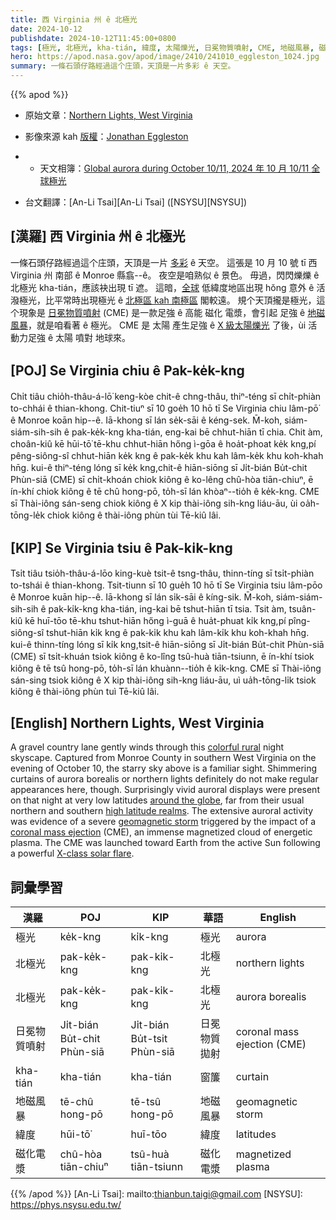 ```yaml
---
title: 西 Virginia 州 ê 北極光
date: 2024-10-12
publishdate: 2024-10-12T11:45:00+0800
tags: [極光, 北極光, kha-tián, 緯度, 太陽爍光, 日冕物質噴射, CME, 地磁風暴, 磁化電漿]
hero: https://apod.nasa.gov/apod/image/2410/241010_eggleston_1024.jpg
summary: 一條石頭仔路經過這个庄頭，天頂是一片多彩 ê 天空。
---
```


{{% apod %}}

- 原始文章：[Northern Lights, West Virginia](https://apod.nasa.gov/apod/ap241012.html)
- 影像來源 kah [版權][copyright]：[Jonathan Eggleston](https://www.astrobin.com/users/WVAstronomy/)
- - 天文相簿：[Global aurora during October 10/11, 2024 年 10 月 10/11 全球極光](https://www.facebook.com/media/set/?vanity=APOD.Sky&set=a.530876019640980)

- 台文翻譯：[An-Li Tsai][An-Li Tsai] ([NSYSU][NSYSU])

## [漢羅] 西 Virginia 州 ê 北極光
一條石頭仔路經過這个庄頭，天頂是一片 [多彩][colorful rural] ê 天空。
這張是 10 月 10 號 tī 西 Virginia 州 南部 ê Monroe 縣翕--ê。
夜空是咱熟似 ê 景色。
毋過，閃閃爍爍 ê 北極光 kha-tián，應該袂出現 tī 遮。
這暗，[全球][around the globe] 低緯度地區出現 hŏng 意外 ê 活潑極光，比平常時出現極光 ê [北極區 kah 南極區][high latitude realms] 閣較遠。
規个天頂攏是極光，這个現象是 [日冕物質噴射][coronal mass ejection] (CME) 是一款足強 ê 高能 磁化 電漿，會引起 足強 ê [地磁風暴][geomagnetic storm]，就是咱看著 ê 極光。
CME 是 太陽 產生足強 ê [X 級太陽爍光][X-class solar flare] 了後，ùi 活動力足強 ê 太陽 噴對 地球來。

## [POJ] Se Virginia chiu ê Pak-ke̍k-kng
Chi̍t tiâu chio̍h-thâu-á-lō͘ keng-kòe chit-ê chng-thâu, thiⁿ-téng sī chi̍t-phiàn to-chhái ê thian-khong.
Chit-tiuⁿ sī 10 goe̍h 10 hō tī Se Virginia chiu lâm-pō͘ ê Monroe koān hip--ê.
Iā-khong sī lán se̍k-sāi ê kéng-sek.
M̄-koh, siám-siám-sih-sih ê pak-ke̍k-kng kha-tián, eng-kai bē chhut-hiān tī chia.
Chit àm, choân-kiû kē hūi-tō͘ tē-khu chhut-hiān hőng ì-gōa ê hoa̍t-phoat ke̍k kng,pí pêng-siông-sî chhut-hiān ke̍k kng ê pak-ke̍k khu kah lâm-ke̍k khu koh-khah hn̄g.
kui-ê thiⁿ-téng lóng sī ke̍k kng,chit-ê hiān-siōng sī Ji̍t-bián Bu̍t-chit Phùn-siā (CME) sī chi̍t-khoán chiok kiông ê ko-lêng chû-hòa tiān-chiuⁿ, ē ín-khí chiok kiông ê tē chû hong-pō, to̍h-sī lán khòaⁿ--tio̍h ê ke̍k-kng.
CME sī Thài-iông sán-seng chiok kiông ê X kip thài-iông sih-kng liáu-āu, ùi oa̍h-tōng-le̍k chiok kiông ê thài-iông phùn tùi Tē-kiû lâi.

## [KIP] Se Virginia tsiu ê Pak-ki̍k-kng
Tsi̍t tiâu tsio̍h-thâu-á-lōo king-kuè tsit-ê tsng-thâu, thinn-tíng sī tsi̍t-phiàn to-tshái ê thian-khong.
Tsit-tiunn sī 10 gue̍h 10 hō tī Se Virginia tsiu lâm-pōo ê Monroe kuān hip--ê.
Iā-khong sī lán si̍k-sāi ê kíng-sik.
M̄-koh, siám-siám-sih-sih ê pak-ki̍k-kng kha-tián, ing-kai bē tshut-hiān tī tsia.
Tsit àm, tsuân-kiû kē huī-tōo tē-khu tshut-hiān hőng ì-guā ê hua̍t-phuat ki̍k kng,pí pîng-siông-sî tshut-hiān ki̍k kng ê pak-ki̍k khu kah lâm-ki̍k khu koh-khah hn̄g.
kui-ê thinn-tíng lóng sī ki̍k kng,tsit-ê hiān-siōng sī Ji̍t-bián Bu̍t-chit Phùn-siā (CME) sī tsi̍t-khuán tsiok kiông ê ko-lîng tsû-huà tiān-tsiunn, ē ín-khí tsiok kiông ê tē tsû hong-pō, to̍h-sī lán khuànn--tio̍h ê ki̍k-kng.
CME sī Thài-iông sán-sing tsiok kiông ê X kip thài-iông sih-kng liáu-āu, uì ua̍h-tōng-li̍k tsiok kiông ê thài-iông phùn tuì Tē-kiû lâi.

## [English] Northern Lights, West Virginia
A gravel country lane gently winds through this [colorful rural][colorful rural] night skyscape.
Captured from Monroe County in southern West Virginia on the evening of October 10, the starry sky above is a familiar sight.
Shimmering curtains of aurora borealis or northern lights definitely do not make regular appearances here, though.
Surprisingly vivid auroral displays were present on that night at very low latitudes [around the globe][around the globe], far from their usual northern and southern [high latitude realms][high latitude realms].
The extensive auroral activity was evidence of a severe [geomagnetic storm][geomagnetic storm] triggered by the impact of a [coronal mass ejection][coronal mass ejection] (CME), an immense magnetized cloud of energetic plasma.
The CME was launched toward Earth from the active Sun following a powerful [X-class solar flare][X-class solar flare].

## 詞彙學習
|漢羅|POJ|KIP|華語|English|
|-|-|-|-|-|
| 極光 | ke̍k-kng | ki̍k-kng | 極光 | aurora |
| 北極光 | pak-ke̍k-kng | pak-ki̍k-kng | 北極光 | northern lights |
| 北極光 | pak-ke̍k-kng | pak-ki̍k-kng | 北極光 | aurora borealis |
| 日冕物質噴射 | Ji̍t-bián Bu̍t-chit Phùn-siā | Ji̍t-bián Bu̍t-tsit Phùn-siā | 日冕物質拋射 | coronal mass ejection (CME) |
| kha-tián | kha-tián | kha-tián | 窗簾 | curtain |
| 地磁風暴 | tē-chû hong-pō | tē-tsû hong-pō | 地磁風暴 | geomagnetic storm |
| 緯度 | hūi-tō͘ | huī-tōo | 緯度 | latitudes |
| 磁化電漿 | chû-hòa tiān-chiuⁿ | tsû-huà tiān-tsiunn | 磁化電漿 | magnetized plasma |

{{% /apod %}}
[An-Li Tsai]: mailto:thianbun.taigi@gmail.com
[NSYSU]: https://phys.nsysu.edu.tw/

[copyright]: https://apod.nasa.gov/apod/fap/lib/about_apod.html#srapply
[License3]: https://creativecommons.org/licenses/by/3.0/
[License2]:https://creativecommons.org/licenses/by-nc-nd/2.0/

[colorful rural]:https://apod.nasa.gov/apod/ap240516.html
[around the globe]:https://spaceweathergallery2.com/index.php?&starting_point=0
[high latitude realms]:https://apod.nasa.gov/apod/ap231117.html
[geomagnetic storm]:https://spaceweather.com/
[coronal mass ejection]:https://solarscience.msfc.nasa.gov/CMEs.shtml
[X-class solar flare]:https://blogs.nasa.gov/solarcycle25/2024/10/09/sun-releases-strong-solar-flare-17/
